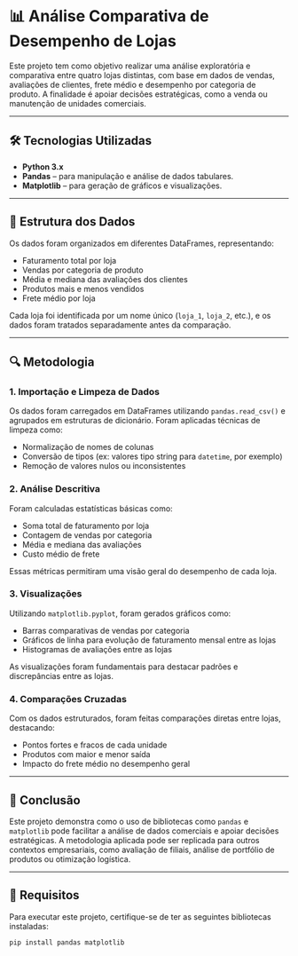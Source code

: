 # 📊 Análise Comparativa de Desempenho de Lojas

Este projeto tem como objetivo realizar uma análise exploratória e comparativa entre quatro lojas distintas, com base em dados de vendas, avaliações de clientes, frete médio e desempenho por categoria de produto. A finalidade é apoiar decisões estratégicas, como a venda ou manutenção de unidades comerciais.

---

## 🛠️ Tecnologias Utilizadas

- **Python 3.x**
- **Pandas** – para manipulação e análise de dados tabulares.
- **Matplotlib** – para geração de gráficos e visualizações.

---

## 📁 Estrutura dos Dados

Os dados foram organizados em diferentes DataFrames, representando:

- Faturamento total por loja
- Vendas por categoria de produto
- Média e mediana das avaliações dos clientes
- Produtos mais e menos vendidos
- Frete médio por loja

Cada loja foi identificada por um nome único (`loja_1`, `loja_2`, etc.), e os dados foram tratados separadamente antes da comparação.

---

## 🔍 Metodologia

### 1. **Importação e Limpeza de Dados**

Os dados foram carregados em DataFrames utilizando `pandas.read_csv()` e agrupados em estruturas de dicionário. Foram aplicadas técnicas de limpeza como:

- Normalização de nomes de colunas
- Conversão de tipos (ex: valores tipo string para `datetime`, por exemplo)
- Remoção de valores nulos ou inconsistentes

### 2. **Análise Descritiva**

Foram calculadas estatísticas básicas como:

- Soma total de faturamento por loja
- Contagem de vendas por categoria
- Média e mediana das avaliações
- Custo médio de frete

Essas métricas permitiram uma visão geral do desempenho de cada loja.

### 3. **Visualizações**

Utilizando `matplotlib.pyplot`, foram gerados gráficos como:

- Barras comparativas de vendas por categoria
- Gráficos de linha para evolução de faturamento mensal entre as lojas
- Histogramas de avaliações entre as lojas

As visualizações foram fundamentais para destacar padrões e discrepâncias entre as lojas.

### 4. **Comparações Cruzadas**

Com os dados estruturados, foram feitas comparações diretas entre lojas, destacando:

- Pontos fortes e fracos de cada unidade
- Produtos com maior e menor saída
- Impacto do frete médio no desempenho geral

---

## 📌 Conclusão

Este projeto demonstra como o uso de bibliotecas como `pandas` e `matplotlib` pode facilitar a análise de dados comerciais e apoiar decisões estratégicas. A metodologia aplicada pode ser replicada para outros contextos empresariais, como avaliação de filiais, análise de portfólio de produtos ou otimização logística.

---

## 📎 Requisitos

Para executar este projeto, certifique-se de ter as seguintes bibliotecas instaladas:

```bash
pip install pandas matplotlib
